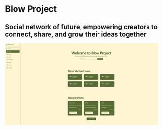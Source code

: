 # Blow Project

## Social network of future, empowering creators to connect, share, and grow their ideas together

<p align="center">
  <a href="#">
    <img alt="/public/screenshot.png" src="/public/screenshot.png">
  </a>
</p>
